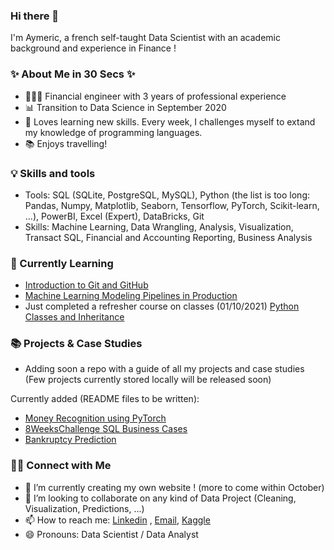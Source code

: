 ### Hi there 👋

I'm Aymeric, a french self-taught Data Scientist with an academic background and experience in Finance !

### ✨ About Me in 30 Secs ✨
- 👩🏻‍💻 Financial engineer with 3 years of professional experience
- 📊 Transition to Data Science in September 2020
- 📝 Loves learning new skills. Every week, I challenges myself to extand my knowledge of programming languages.
- 📚 Enjoys travelling!

### 💡 Skills and tools
- Tools: SQL (SQLite, PostgreSQL, MySQL), Python (the list is too long: Pandas, Numpy, Matplotlib, Seaborn, Tensorflow, PyTorch, Scikit-learn, ...), PowerBI, Excel (Expert), DataBricks, Git
- Skills: Machine Learning, Data Wrangling, Analysis, Visualization, Transact SQL, Financial and Accounting Reporting, Business Analysis

### 📝 Currently Learning
- [Introduction to Git and GitHub](https://www.coursera.org/learn/introduction-git-github?specialization=google-it-automation)
- [Machine Learning Modeling Pipelines in Production](https://www.coursera.org/learn/machine-learning-modeling-pipelines-in-production?utm_campaign=opencourse.course_complete.machine-learning-data-lifecycle-in-production.~opencourse.course_complete.UXwcpuldEeqvdw4rmWV93Q.&utm_medium=email&utm_source=other)
- Just completed a refresher course on classes (01/10/2021) [Python Classes and Inheritance](https://www.coursera.org/learn/python-classes-inheritance?specialization=python-3-programming)

### 📚 Projects & Case Studies
- Adding soon a repo with a guide of all my projects and case studies (Few projects currently stored locally will be released soon)

Currently added (README files to be written):
- [Money Recognition using PyTorch](https://github.com/AymericPeltier/Money-Recognition)
- [8WeeksChallenge SQL Business Cases](https://github.com/AymericPeltier/SQL-projects)
- [Bankruptcy Prediction](https://github.com/AymericPeltier/Bankruptcy_Prediction)

### 🙌🏻 Connect with Me
- 🔭 I’m currently creating my own website ! (more to come within October)
- 👯 I’m looking to collaborate on any kind of Data Project (Cleaning, Visualization, Predictions, ...)
- 📫 How to reach me: [Linkedin](https://www.linkedin.com/in/aymericpeltier/) , [Email](mailto:aymeric.peltier@essca.eu), [Kaggle](https://www.kaggle.com/aymericpeltier)
- 😄 Pronouns: Data Scientist / Data Analyst

